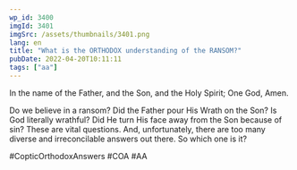 ```yaml
---
wp_id: 3400
imgId: 3401
imgSrc: /assets/thumbnails/3401.png
lang: en
title: "What is the ORTHODOX understanding of the RANSOM?"
pubDate: 2022-04-20T10:11:11
tags: ["aa"]
---
```

<!-- page: 6 -->

<p>In the name of the Father, and the Son, and the Holy Spirit; One God, Amen.  </p>
<p>Do we believe in a ransom? Did the Father pour His Wrath on the Son? Is God literally wrathful? Did He turn His face away from the Son because of sin? These are vital questions. And, unfortunately, there are too many diverse and irreconcilable answers out there. So which one is it?  </p>
<p>#CopticOrthodoxAnswers #COA #AA</p>
